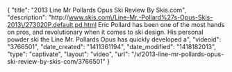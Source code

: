 {
    "title": "2013 Line Mr Pollards Opus Ski Review By Skis.com",
    "description": "http:\/\/www.skis.com\/Line-Mr.-Pollard%27s-Opus-Skis-2013\/273020P,default,pd.html  Eric Pollard has been one of the most hands on pros, and revolutionary when it comes to ski design. His personal powder ski the Line Mr. Pollards Opus has quickly developed a",
    "videoid": "3766501",
    "date_created": "1411361194",
    "date_modified": "1418182013",
    "type": "captivate",
    "layout": "video",
    "url": "\/v\/2013-line-mr-pollards-opus-ski-review-by-skis-com\/3766501"
}